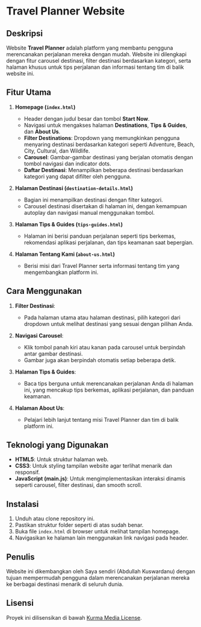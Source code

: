 # Travel Planner Website

## Deskripsi
Website **Travel Planner** adalah platform yang membantu pengguna merencanakan perjalanan mereka dengan mudah. Website ini dilengkapi dengan fitur carousel destinasi, filter destinasi berdasarkan kategori, serta halaman khusus untuk tips perjalanan dan informasi tentang tim di balik website ini.

## Fitur Utama

1. **Homepage (`index.html`)**
   - Header dengan judul besar dan tombol **Start Now**.
   - Navigasi untuk mengakses halaman **Destinations**, **Tips & Guides**, dan **About Us**.
   - **Filter Destinations**: Dropdown yang memungkinkan pengguna menyaring destinasi berdasarkan kategori seperti Adventure, Beach, City, Cultural, dan Wildlife.
   - **Carousel**: Gambar-gambar destinasi yang berjalan otomatis dengan tombol navigasi dan indicator dots.
   - **Daftar Destinasi**: Menampilkan beberapa destinasi berdasarkan kategori yang dapat difilter oleh pengguna.

2. **Halaman Destinasi (`destination-details.html`)**
   - Bagian ini menampilkan destinasi dengan filter kategori.
   - Carousel destinasi disertakan di halaman ini, dengan kemampuan autoplay dan navigasi manual menggunakan tombol.

3. **Halaman Tips & Guides (`tips-guides.html`)**
   - Halaman ini berisi panduan perjalanan seperti tips berkemas, rekomendasi aplikasi perjalanan, dan tips keamanan saat bepergian.

4. **Halaman Tentang Kami (`about-us.html`)**
   - Berisi misi dari Travel Planner serta informasi tentang tim yang mengembangkan platform ini.

## Cara Menggunakan

1. **Filter Destinasi**: 
   - Pada halaman utama atau halaman destinasi, pilih kategori dari dropdown untuk melihat destinasi yang sesuai dengan pilihan Anda.

2. **Navigasi Carousel**:
   - Klik tombol panah kiri atau kanan pada carousel untuk berpindah antar gambar destinasi.
   - Gambar juga akan berpindah otomatis setiap beberapa detik.

3. **Halaman Tips & Guides**:
   - Baca tips berguna untuk merencanakan perjalanan Anda di halaman ini, yang mencakup tips berkemas, aplikasi perjalanan, dan panduan keamanan.

4. **Halaman About Us**:
   - Pelajari lebih lanjut tentang misi Travel Planner dan tim di balik platform ini.

## Teknologi yang Digunakan

- **HTML5**: Untuk struktur halaman web.
- **CSS3**: Untuk styling tampilan website agar terlihat menarik dan responsif.
- **JavaScript (main.js)**: Untuk mengimplementasikan interaksi dinamis seperti carousel, filter destinasi, dan smooth scroll.

## Instalasi

1. Unduh atau clone repository ini.
2. Pastikan struktur folder seperti di atas sudah benar.
3. Buka file `index.html` di browser untuk melihat tampilan homepage.
4. Navigasikan ke halaman lain menggunakan link navigasi pada header.

## Penulis

Website ini dikembangkan oleh Saya sendiri (Abdullah Kuswardanu) dengan tujuan mempermudah pengguna dalam merencanakan perjalanan mereka ke berbagai destinasi menarik di seluruh dunia.

## Lisensi

Proyek ini dilisensikan di bawah [Kurma Media License](https://kurmamedia.com/).